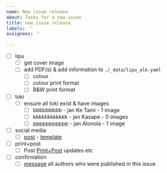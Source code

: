 ```yaml
---
name: New issue release
about: Tasks for a new issue
title: new issue release
labels: ''
assignees: ''

---
```


- [ ] lipu
  - [ ] get cover image
  - [ ] add PDF(s) & add information to `./_data/lipu_ale.yaml`
    - [ ] colour
    - [ ] colour print format
    - [ ] B&W print format
- [ ] toki
  - [ ] ensure all toki exist & have images
    - [ ] bbbbbbbbb - jan Ke Tami - 1 image
    - [ ] kkkkkkkkkkkk - jan Kasape - 0 images
    - [ ] ppppppppppp - jan Alonola - 1 image
- [ ] social media
  - [ ] [post](https://github.com/lipu-tenpo/social-media) - [template](https://github.com/lipu-tenpo/social-media/wiki#new-issue-release)
- [ ] print+post
  - [ ] Post [Print+Post](https://alifeee.notion.site/Zine-Printing-e90b5ea07a0d446da381245b7e1550f7?pvs=4) updates etc
- [ ] confirmation
  - [ ] [message](https://www.notion.so/alifeee/lipu-tenpo-33ef2d62d9414a77bbcb7bdf31876c2d?pvs=4#6e6e7273ebee483f8c46537c7d8f0250) all authors who were published in this issue

